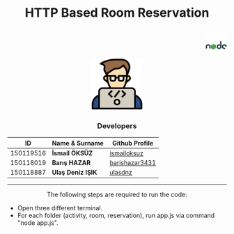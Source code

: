 <div align="center" >

# **HTTP Based Room Reservation** 
<br>
  <div align="right" >
<a href="https://nodejs.org/en/"><img src=/icons/icons8-nodejs-48.png height="48"></a>
</div>
<img src=/icons/coding.png height="120">

### Developers
|ID   | Name & Surname  |Github Profile|
|---|---|---|
|150119516   |**İsmail ÖKSÜZ**   |<a href="https://github.com/ismailoksuz/">ismailoksuz</a>|
|150118019   |**Barış HAZAR**   |<a href="https://github.com/barishazar3431/">barishazar3431</a>|
|150118887   |**Ulaş Deniz IŞIK**   |<a href="https://github.com/ulasdnz/">ulasdnz</a>|

<hr>
The following steps are required to run the code:<br>
</div>

* Open three different terminal.
* For each folder (activity, room, reservation), run app.js via command "node app.js".

